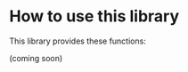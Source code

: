 How to use this library
=======================

This library provides these functions:

(coming soon)
